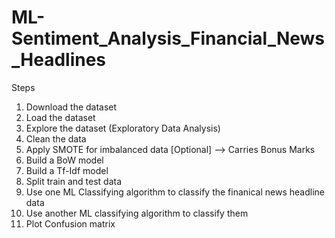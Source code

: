 # ML-Sentiment_Analysis_Financial_News_Headlines

Steps
1. Download the dataset
2. Load the dataset
3. Explore the dataset (Exploratory Data Analysis)
4. Clean the data
5. Apply SMOTE for imbalanced data [Optional] --> Carries Bonus Marks
6. Build a BoW model
7. Build a Tf-Idf model
8. Split train and test data
9. Use one ML Classifying algorithm to classify the finanical news headline data
10. Use another ML classifying algorithm to classify them
11. Plot Confusion matrix


